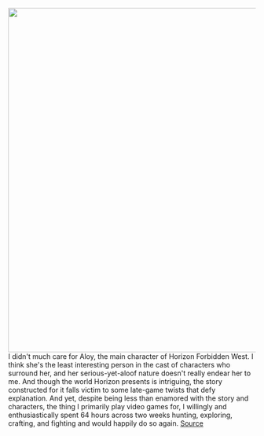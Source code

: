 <img src='https://cdn.vox-cdn.com/thumbor/bTrDZE2v-c2j4cPPdmgxIqwB3_I=/0x0:3840x2160/1200x675/filters:focal(1244x826:1858x1440)/cdn.vox-cdn.com/uploads/chorus_image/image/70506193/Horizon_Forbidden_West_20220210162112.0.jpg' width='700px' /><br/>
I didn't much care for Aloy, the main character of Horizon Forbidden West. I think she's the least interesting person in the cast of characters who surround her, and her serious-yet-aloof nature doesn't really endear her to me. And though the world Horizon presents is intriguing, the story constructed for it falls victim to some late-game twists that defy explanation. And yet, despite being less than enamored with the story and characters, the thing I primarily play video games for, I willingly and enthusiastically spent 64 hours across two weeks hunting, exploring, crafting, and fighting and would happily do so again.
<a href='https://www.theverge.com/22929852/horizon-forbidden-west-ps5-review'> Source <a/>